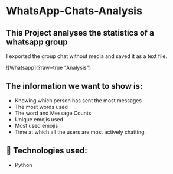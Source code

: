 # WhatsApp-Chats-Analysis
## This Project analyses the statistics of a whatsapp group
I exported the group chat without media and saved it as a text file.

![Whatsapp](<img class="image svelte-qd248k" loading="lazy" src="https://imgs.search.brave.com/lg_1dCgq06HnpGICHJZYEWOf6ij23T2kqmEKdJ5Bk7E/rs:fit:474:225:1/g:ce/aHR0cHM6Ly90c2Uz/Lm1tLmJpbmcubmV0/L3RoP2lkPU9JUC5U/d0VTcmJsSWhwZDJE/OFhHNVZEejVRSGFI/YSZwaWQ9QXBp" alt="">?raw=true "Analysis")
## The information we want to show is:
- Knowing which person has sent the most messages
- The most words used
- The word and Message Counts
- Unique emojis used
- Most used emojis
- Time at which all the users are most actively chatting.

## 🔧  Technologies used:
- Python
